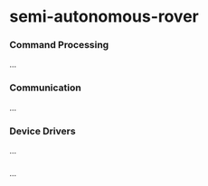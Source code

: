 # semi-autonomous-rover
### Command Processing
...

### Communication
...

### Device Drivers
...

### 
...
